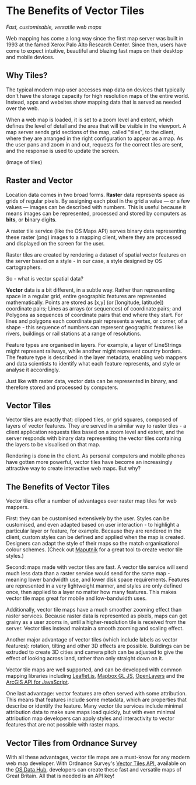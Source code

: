 # The Benefits of Vector Tiles

_Fast, customisable, versatile web maps_

Web mapping has come a long way since the first map server was built in 1993 at the famed Xerox Palo Alto Research Center. Since then, users have come to expect intuitive, beautiful and blazing fast maps on their desktop and mobile devices.

## Why Tiles?

The typical modern map user accesses map data on devices that typically don't have the storage capacity for high resolution maps of the entire world. Instead, apps and websites show mapping data that is served as needed over the web. 

When a web map is loaded, it is set to a zoom level and extent, which defines the level of detail and the area that will be visible in the viewport. A map server sends grid sections of the map, called "tiles", to the client, where they are arranged in the right configuration to appear as a map. As the user pans and zoom in and out, requests for the correct tiles are sent, and the response is used to update the screen.

(image of tiles)

## Raster and Vector

Location data comes in two broad forms. **Raster** data represents space as grids of regular pixels. By assigning each pixel in the grid a value — or a few values — images can be described with numbers. This is useful because it means images can be represented, processed and stored by computers as **bits**, or **bi**nary dig**its**. 

A raster tile service (like the OS Maps API) serves binary data representing these raster (png) images to a mapping client, where they are processed and displayed on the screen for the user. 

Raster tiles are created by rendering a dataset of spatial vector features on the server based on a style - in our case, a style designed by OS cartographers. 

So - what is vector spatial data? 

**Vector** data is a bit different, in a subtle way. Rather than representing space in a regular grid, entire geographic features are represented mathematically. Points are stored as [x,y]  (or [longitude, latitude]) coordinate pairs; Lines as arrays (or sequences) of coordinate pairs; and Polygons as sequences of coordinate pairs that end where they start. For lines and polygons each coordinate pair represents a vertex, or corner, of a shape - this sequence of numbers can represent geographic features like rivers, buildings or rail stations at a range of resolutions.

Feature types are organised in layers. For example, a layer of LineStrings might represent railways, while another might represent country borders. The feature type is described in the layer metadata, enabling web mappers and data scientists to identify what each feature represents, and style or analyse it accordingly.

Just like with raster data, vector data can be represented in binary, and therefore stored and processed by computers. 

## Vector Tiles

Vector tiles are exactly that: clipped tiles, or grid squares, composed of layers of vector features. They are served in a similar way to raster tiles - a client application requests tiles based on a zoom level and extent, and the server responds with binary data representing the vector tiles containing the layers to be visualised on that map. 

Rendering is done in the client. As personal computers and mobile phones have gotten more powerful, vector tiles have become an increasingly attractive way to create interactive web maps. But why?

## The Benefits of Vector Tiles

Vector tiles offer a number of advantages over raster map tiles for web mappers. 

First: they can be customised extensively by the user. Styles can be customised, and even adapted based on user interaction - to highlight a particular layer or feature, for example. Because they are rendered in the client, custom styles can be defined and applied when the map is created. Designers can adapt the style of their maps so the match organisational colour schemes. (Check out [Maputnik](https://maputnik.github.io/) for a great tool to create vector tile styles.)

Second: maps made with vector tiles are fast. A vector tile service will send much less data than a raster service would send for the same map - meaning lower bandwidth use, and lower disk space requirements. Features are represented in a very lightweight manner, and styles are only defined once, then applied to a layer no matter how many features. This makes vector tile maps great for mobile and low-bandwidth uses.

Additionally, vector tile maps have a much smoother zooming effect than raster services. Because raster data is represented as pixels, maps can get grainy as a user zooms in, until a higher-resolution tile is received from the server. Vector tiles instead maintain a smooth zooming and scaling effect.

Another major advantage of vector tiles (which include labels as vector features): rotation, tilting and other 3D effects are possible. Buildings can be extruded to create 3D cities and camera pitch can be adjusted to give the effect of looking across land, rather than only straight down on it. 

Vector tile maps are well supported, and can be developed with common mapping libraries including [Leaflet.js](https://leafletjs.com/), [Mapbox GL JS](https://docs.mapbox.com/mapbox-gl-js/api/), [OpenLayers](https://openlayers.org/) and the [ArcGIS API for JavaScript](https://developers.arcgis.com/javascript/). 

One last advantage: vector features are often served with some attribution. This means that features include some metadata, which are properties that describe or identify the feature. Many vector tile services include minimal attribution data to make sure maps load quickly, but with even minimal attribution map developers can apply styles and interactivity to vector features that are not possible with raster maps.

## Vector Tiles from Ordnance Survey

With all these advantages, vector tile maps are a must-know for any modern web map developer. With Ordnance Survey's [Vector Tiles API](https://osdatahub.os.uk/docs/vts/overview), available on the [OS Data Hub](https://osdatahub.os.uk/), developers can create these fast and versatile maps of Great Britain. All that is needed is an API key!